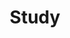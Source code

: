 ---
layout: page
title: Study
nav: true
nav_order: 6
dropdown: true
children:
  - title: Certificate Courses
    permalink: /certificatecourse/
  - title: divider
  - title: PhD Program
    permalink: /
  - title: divider
  - title: MOOCs
    permalink: /
  - title: divider
  - title: Winter/ Summer Schools
    permalink: /
---